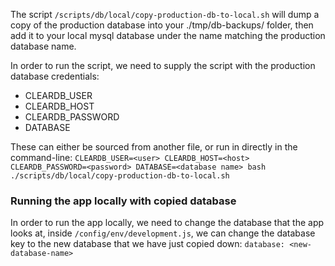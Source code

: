 The script `/scripts/db/local/copy-production-db-to-local.sh` will dump a copy of the production database into your ./tmp/db-backups/ folder, then add it to your local mysql database under the name matching the production database name.

In order to run the script, we need to supply the script with the production database credentials:
- CLEARDB_USER
- CLEARDB_HOST
- CLEARDB_PASSWORD
- DATABASE

These can either be sourced from another file, or run in directly in the command-line:
`CLEARDB_USER=<user> CLEARDB_HOST=<host> CLEARDB_PASSWORD=<password> DATABASE=<database name> bash ./scripts/db/local/copy-production-db-to-local.sh`


### Running the app locally with copied database
In order to run the app locally, we need to change the database that the app looks at, inside `/config/env/development.js`, we can change the database key to the new database that we have just copied down: `database: <new-database-name>`
